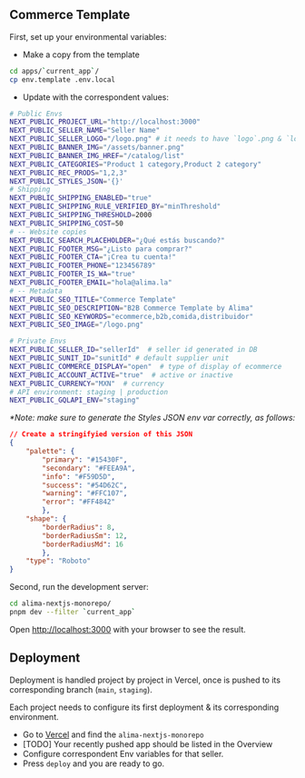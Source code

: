 ## Commerce Template

First, set up your environmental variables:

- Make a copy from the template 

```sh
cd apps/`current_app`/
cp env.template .env.local
```

- Update with the correspondent values:

```sh
# Public Envs
NEXT_PUBLIC_PROJECT_URL="http://localhost:3000"
NEXT_PUBLIC_SELLER_NAME="Seller Name"
NEXT_PUBLIC_SELLER_LOGO="/logo.png" # it needs to have `logo`.png & `logo`_icon.png
NEXT_PUBLIC_BANNER_IMG="/assets/banner.png"
NEXT_PUBLIC_BANNER_IMG_HREF="/catalog/list"
NEXT_PUBLIC_CATEGORIES="Product 1 category,Product 2 category"
NEXT_PUBLIC_REC_PRODS="1,2,3"
NEXT_PUBLIC_STYLES_JSON='{}'
# Shipping
NEXT_PUBLIC_SHIPPING_ENABLED="true"
NEXT_PUBLIC_SHIPPING_RULE_VERIFIED_BY="minThreshold"
NEXT_PUBLIC_SHIPPING_THRESHOLD=2000
NEXT_PUBLIC_SHIPPING_COST=50
# -- Website copies
NEXT_PUBLIC_SEARCH_PLACEHOLDER="¿Qué estás buscando?"
NEXT_PUBLIC_FOOTER_MSG="¿Listo para comprar?"
NEXT_PUBLIC_FOOTER_CTA="¡Crea tu cuenta!"
NEXT_PUBLIC_FOOTER_PHONE="123456789"
NEXT_PUBLIC_FOOTER_IS_WA="true"
NEXT_PUBLIC_FOOTER_EMAIL="hola@alima.la"
# -- Metadata
NEXT_PUBLIC_SEO_TITLE="Commerce Template"
NEXT_PUBLIC_SEO_DESCRIPTION="B2B Commerce Template by Alima"
NEXT_PUBLIC_SEO_KEYWORDS="ecommerce,b2b,comida,distribuidor"
NEXT_PUBLIC_SEO_IMAGE="/logo.png"

# Private Envs
NEXT_PUBLIC_SELLER_ID="sellerId"  # seller id generated in DB
NEXT_PUBLIC_SUNIT_ID="sunitId" # default supplier unit
NEXT_PUBLIC_COMMERCE_DISPLAY="open"  # type of display of ecommerce
NEXT_PUBLIC_ACCOUNT_ACTIVE="true"  # active or inactive
NEXT_PUBLIC_CURRENCY="MXN"  # currency 
# API environment: staging | production
NEXT_PUBLIC_GQLAPI_ENV="staging"
```

_*Note: make sure to generate the Styles JSON env var correctly, as follows:_

```json
// Create a stringifyied version of this JSON
{
    "palette": {
        "primary": "#15430F",
        "secondary": "#FEEA9A",
        "info": "#F59D5D",
        "success": "#54D62C",
        "warning": "#FFC107",
        "error": "#FF4842"
        },
    "shape": {
        "borderRadius": 8, 
        "borderRadiusSm": 12, 
        "borderRadiusMd": 16
        },
    "type": "Roboto"
}
```

Second, run the development server:

```bash
cd alima-nextjs-monorepo/
pnpm dev --filter `current_app`
```

Open [http://localhost:3000](http://localhost:3000) with your browser to see the result.

## Deployment

Deployment is handled project by project in Vercel, once is pushed to its corresponding branch (`main`, `staging`).

Each project needs to configure its first deployment & its corresponding environment.

- Go to [Vercel](https://vercel.com) and find the `alima-nextjs-monorepo`
- [TODO] Your recently pushed app should be listed in the Overview
- Configure correspondent Env variables for that seller.
- Press `deploy` and you are ready to go.